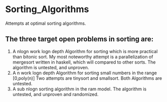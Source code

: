 # Sorting_Algorithms
Attempts at optimal sorting algorithms.
## The three target open problems in sorting are:
1) A nlogn work logn depth Algorithm for sorting which is more practical than bitonic sort.
My most noteworthy attempt is a parallelization of mergesort written in haskell, which will compared to other sorts.
The algorithm is untested, and unproven.
2) A n work logn depth Algorithm for sorting small numbers in the range [0,poly(n)]
Two attempts are tinysort and smallsort.
Both Algorithms are untested.
3) A sub nlogn sorting algorithm in the ram model. 
The algorithm is untested, and unproven and randomized.

